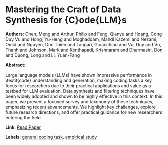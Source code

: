 # Mastering the Craft of Data Synthesis for {C}ode{LLM}s

**Authors**: Chen, Meng  and      Arthur, Philip  and      Feng, Qianyu  and      Hoang, Cong Duy Vu  and      Hong, Yu-Heng  and      Moghaddam, Mahdi Kazemi  and      Nezami, Omid  and      Nguyen, Duc Thien  and      Tangari, Gioacchino  and      Vu, Duy  and      Vu, Thanh  and      Johnson, Mark  and      Kenthapadi, Krishnaram  and      Dharmasiri, Don  and      Duong, Long  and      Li, Yuan-Fang

**Abstract**:

Large language models (LLMs) have shown impressive performance in \textit{code} understanding and generation, making coding tasks a key focus for researchers due to their practical applications and value as a testbed for LLM evaluation. Data synthesis and filtering techniques have been widely adopted and shown to be highly effective in this context. In this paper, we present a focused survey and taxonomy of these techniques, emphasizing recent advancements. We highlight key challenges, explore future research directions, and offer practical guidance for new researchers entering the field.

**Link**: [Read Paper](https://aclanthology.org/2025.naacl-long.620/)

**Labels**: [general coding task](../../labels/general_coding_task.md), [empirical study](../../labels/empirical_study.md)
